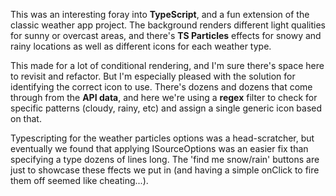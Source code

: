 
 This was an interesting foray into **TypeScript**, and a fun extension of the classic weather app project. The background renders different light qualities for sunny or overcast areas, and there's **TS Particles** effects for snowy and rainy locations as well as different icons for each weather type.  

This made for a lot of conditional rendering, and I'm sure there's space here to revisit and refactor. But I'm especially pleased with the solution for identifying the correct icon to use. There's dozens and dozens that come through from the **API data**, and here we're using a **regex** filter to check for specific patterns (cloudy, rainy, etc) and assign a single generic icon based on that.

Typescripting for the weather particles options was a head-scratcher, but eventually we found that applying ISourceOptions was an easier fix than specifying a type dozens of lines long. The 'find me snow/rain' buttons are just to showcase these ffects we put in (and having a simple onClick to fire them off seemed like cheating...).